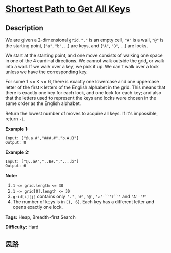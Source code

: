 # [Shortest Path to Get All Keys][title]

## Description

We are given a 2-dimensional `grid`. `"."` is an empty cell, `"#"` is a wall,
`"@"` is the starting point, (`"a"`, `"b"`, ...) are keys, and (`"A"`, `"B"`,
...) are locks.

We start at the starting point, and one move consists of walking one space in
one of the 4 cardinal directions.  We cannot walk outside the grid, or walk
into a wall.  If we walk over a key, we pick it up.  We can't walk over a lock
unless we have the corresponding key.

For some 1 <= K <= 6, there is exactly one lowercase and one uppercase letter
of the first `K` letters of the English alphabet in the grid.  This means that
there is exactly one key for each lock, and one lock for each key; and also
that the letters used to represent the keys and locks were chosen in the same
order as the English alphabet.

Return the lowest number of moves to acquire all keys.  If it's impossible,
return `-1`.



**Example 1:**
            Input: ["@.a.#","###.#","b.A.B"]    Output: 8    

**Example 2:**
            Input: ["@..aA","..B#.","....b"]    Output: 6    



**Note:**

  1. `1 <= grid.length <= 30`
  2. `1 <= grid[0].length <= 30`
  3. `grid[i][j]` contains only` '.'`, `'#'`, `'@'`, `'a'-``'f``'` and `'A'-'F'`
  4. The number of keys is in `[1, 6]`.  Each key has a different letter and opens exactly one lock.


**Tags:** Heap, Breadth-first Search

**Difficulty:** Hard

## 思路

[title]: https://leetcode.com/problems/shortest-path-to-get-all-keys
